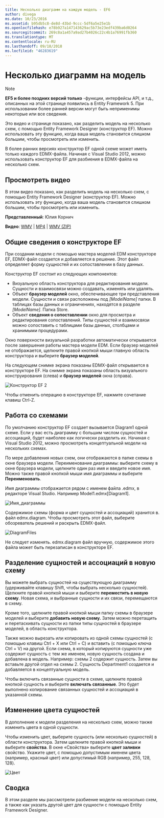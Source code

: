 ```yaml
---
title: Несколько диаграмм на каждую модель - EF6
author: divega
ms.date: 10/23/2016
ms.assetid: b95db5c8-de8d-43bd-9ccc-5df6a5e25e1b
ms.openlocfilehash: e78b927a147143629ac5b73e23edf439ba6d0264
ms.sourcegitcommit: 269c8a1a457a9ad27b4026c22c4b1a76991fb360
ms.translationtype: MT
ms.contentlocale: ru-RU
ms.lasthandoff: 09/18/2018
ms.locfileid: "46283619"
---
```

# <a name="multiple-diagrams-per-model"></a>Несколько диаграмм на модель
> [!NOTE]
> **EF5 и более поздних версий только** -функции, интерфейсы API, и т.д., описанных на этой странице появились в Entity Framework 5. При использовании более ранней версии могут быть неприменимы некоторые или все сведения.

Это видео и странице показано, как разделить модель на несколько схем, с помощью Entity Framework Designer (конструктор EF). Можно использовать эту функцию, когда ваша модель становится слишком большим, чтобы просмотреть или изменить.

В более ранних версиях конструктор EF одной схеме может иметь только каждого EDMX-файла. Начиная с Visual Studio 2012, можно использовать конструктор EF для разбиения в EDMX-файла на несколько схем.

## <a name="watch-the-video"></a>Просмотреть видео
В этом видео показано, как разделить модель на несколько схем, с помощью Entity Framework Designer (конструктор EF). Можно использовать эту функцию, когда ваша модель становится слишком большим, чтобы просмотреть или изменить.

**Представленный**: Юлия Корнич

**Видео**: [WMV](https://download.microsoft.com/download/5/C/2/5C2B52AB-5532-426F-B078-1E253341B5FA/HDI-ITPro-MSDN-winvideo-multiplediagrams.wmv) | [MP4](https://download.microsoft.com/download/5/C/2/5C2B52AB-5532-426F-B078-1E253341B5FA/HDI-ITPro-MSDN-mp4video-multiplediagrams.m4v) | [WMV (ZIP)](https://download.microsoft.com/download/5/C/2/5C2B52AB-5532-426F-B078-1E253341B5FA/HDI-ITPro-MSDN-winvideo-multiplediagrams.zip)

## <a name="ef-designer-overview"></a>Общие сведения о конструкторе EF

При создании модели с помощью мастера моделей EDM конструкторе EF, EDMX-файл создается и добавляется в решение. Этот файл определяет форму сущностей и их сопоставлении в базу данных.

Конструктор EF состоит из следующих компонентов:

-   Визуальную область конструктора для редактирования модели. Сущности и взаимосвязи можно создавать, изменять или удалять.
-   Объект **браузер моделей** окно, обеспечивающее три представления модели.  Сущности и связи расположены под *\[ModelName\]* папки. В таблицах базы данных и ограничениях, находятся в разделе  *\[ModelName\]*. Папка Store.
-   Объект **сведения о сопоставлении** окно для просмотра и редактирования сопоставлений. Типы сущностей и взаимосвязи можно сопоставить с таблицами базы данных, столбцами и хранимыми процедурами. 

Окно поверхности визуальной разработки автоматически открывается после завершения работы мастера модели EDM. Если браузер моделей не отображается, щелкните правой кнопкой мыши главную область конструктора и выберите **браузер моделей**.

На следующем снимке экрана показаны EDMX-файл открывается в конструкторе EF. На снимке экрана показаны область визуального конструирования (слева) и **браузер моделей** окна (справа).

![Конструктор EF 2](~/ef6/media/efdesigner2.png)

Чтобы отменить операцию в конструкторе EF, нажмите сочетание клавиш Ctrl-Z.

## <a name="working-with-diagrams"></a>Работа со схемами

По умолчанию конструктор EF создает вызывается Diagram1 одной схеме. Если у вас есть диаграмму с большим числом сущностей и ассоциаций, будет наиболее как логически разделить их. Начиная с Visual Studio 2012, можно просмотреть концептуальной модели на нескольких схемах.   

По мере добавления новых схем, они отображаются в папке схемы в окне браузера модели. Переименование диаграммы: выберите схему в окне браузера модели, щелкните один раз имя и введите новое имя.  Можно также правой кнопкой мыши имя диаграммы и выберите **Переименовать**.

Имя диаграммы отображается рядом с именем файла .edmx, в редакторе Visual Studio. Например Model1.edmx\[Diagram1\].

![Имя_диаграммы](~/ef6/media/diagramname.png)

Содержимое схемы (форма и цвет сущностей и ассоциаций) хранится в. файл edmx.diagram. Чтобы просмотреть этот файл, выберите обозреватель решений и раскрыть EDMX-файл. 

![DiagramFiles](~/ef6/media/diagramfiles.png)

Не следует изменять. edmx.diagram файл вручную, содержимое этого файла может быть перезаписан в конструкторе EF.
 
## <a name="splitting-entities-and-associations-into-a-new-diagram"></a>Разделение сущностей и ассоциаций в новую схему

Вы можете выбрать сущностей на существующую диаграмму (удерживайте клавишу Shift, чтобы выбрать несколько сущностей). Щелкните правой кнопкой мыши и выберите **переместить в новую схему**. Новая схема, и выбранные сущности и их связи, перемещаются в схему.

Кроме того, щелкните правой кнопкой мыши папку схемы в браузере моделей и выберите **добавить новую схему.** Затем можно перетащить и перетаскивать сущности из папки типы сущностей в браузере моделей, в область конструктора.

Также можно вырезать или копировать из одной схемы сущностей (с помощью клавиш Ctrl + X или Ctrl + C) и вставить (с помощью ключа Ctrl + V) на другой. Если схема, в который копируются сущности уже содержит сущность с тем же именем, новую сущность создана и добавлена в модель.  Например: схемы 2 содержит сущность. Затем вы вставьте другой отдел на схемы 2. Сущность Department1 создается и добавляется в концептуальную модель.   

Чтобы включить связанные сущности в схеме, щелкните правой кнопкой сущность и выберите **включать связанные**. Это будет выполнено копирование связанных сущностей и ассоциаций в указанной схемы.

## <a name="changing-the-color-of-entities"></a>Изменение цвета сущностей

В дополнение к модели разделения на несколько схем, можно также изменить цвета в одной сущности.

Чтобы изменить цвет, выберите сущность (или несколько сущностей) в области конструктора. Затем щелкните правой кнопкой мыши и выберите **свойства**. В окне «Свойства» выберите **цвет заливки** свойство. Укажите цвет, с помощью допустимым именем цвета (например, красный цвет) или допустимый RGB (например, 255, 128, 128). 

![Цвет](~/ef6/media/color.png)

## <a name="summary"></a>Сводка

В этом разделе мы рассмотрели разбиение модели на несколько схем, а также как указать другой цвет для сущности с помощью Entity Framework Designer. 
